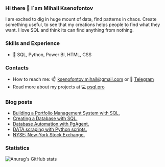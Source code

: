### Hi there 👋 I`am Mihail Ksenofontov
I am excited to dig in huge mount of data, find patterns in chaos. Create something useful, to see that my creations helps people to find what they want. 
I love SQL and think its can find anything from nothing.

### Skills and Experience
* 💼 SQL, Python, Power BI, HTML, CSS

### Contacts
* How to reach me: 📫 ksenofontov.mihail@gmail.com or 💬 [Telegram](https://t.me/psqlpro)
* Read more about my projects at 💻 [psql.pro](https://www.psql.pro)

### Blog posts
<!-- BLOG-POST-LIST:START -->
- [Building a Portfolio Management System with SQL.](https://psql.pro/building-a-portfolio-management-system-with-sql/)
- [Creating a Database with SQL.](https://psql.pro/creating-a-database-and-a-table/)
- [Database Automation with PgAgent.](https://psql.pro/db-automation-of-the-process/)
- [DATA scraping with Python scripts.](https://psql.pro/data-parsing-with-python-scripts/)
- [NYSE: New-York Stock Exchange.](https://psql.pro/nyse-new-york-stock-exchange/)
<!-- BLOG-POST-LIST:END -->

### Statistics

![Anurag's GitHub stats](https://github-readme-stats.vercel.app/api?username=KsenoLv&show_icons=true&theme=transparent)
